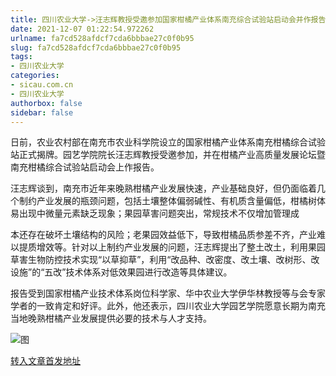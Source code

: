 ```yaml
---
title: 四川农业大学->汪志辉教授受邀参加国家柑橘产业体系南充综合试验站启动会并作报告 | sicau.com.cn
date: 2021-12-07 01:22:54.972262
urlname: fa7cd528afdcf7cda6bbbae27c0f0b95
slug: fa7cd528afdcf7cda6bbbae27c0f0b95
tags: 
- 四川农业大学
categories:
- sicau.com.cn
- 四川农业大学
authorbox: false
sidebar: false
---
```

  

日前，农业农村部在南充市农业科学院设立的国家柑橘产业体系南充柑橘综合试验站正式揭牌。园艺学院院长汪志辉教授受邀参加，并在柑橘产业高质量发展论坛暨南充柑橘综合试验站启动会上作报告。

汪志辉谈到，南充市近年来晚熟柑橘产业发展快速，产业基础良好，但仍面临着几个制约产业发展的瓶颈问题，包括土壤整体偏弱碱性、有机质含量偏低，柑橘树体易出现中微量元素缺乏现象；果园草害问题突出，常规技术不仅增加管理成
<!--more-->
本还存在破坏土壤结构的风险；老果园效益低下，导致柑橘品质参差不齐，产业难以提质增效等。针对以上制约产业发展的问题，汪志辉提出了整土改土，利用果园草害生物防控技术实现“以草抑草”，利用“改品种、改密度、改土壤、改树形、改设施”的“五改”技术体系对低效果园进行改造等具体建议。

报告受到国家柑橘产业技术体系岗位科学家、华中农业大学伊华林教授等与会专家学者的一致肯定和好评。此外，他还表示，四川农业大学园艺学院愿意长期为南充当地晚熟柑橘产业发展提供必要的技术与人才支持。

![图](https://news.sicau.edu.cn/__local/6/F2/63/C1BF2C5CA4FB815AD4095357F3A_12D6ED96_17B1F.jpg)

[转入文章首发地址](https://news.sicau.edu.cn/info/1078/65870.htm)